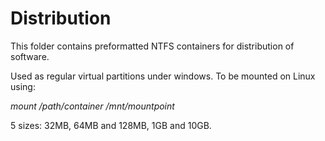 # Distribution

This folder contains preformatted NTFS containers for distribution of software.

Used as regular virtual partitions under windows. To be mounted on Linux using:

*mount /path/container /mnt/mountpoint*

5 sizes: 32MB, 64MB and 128MB, 1GB and 10GB.
